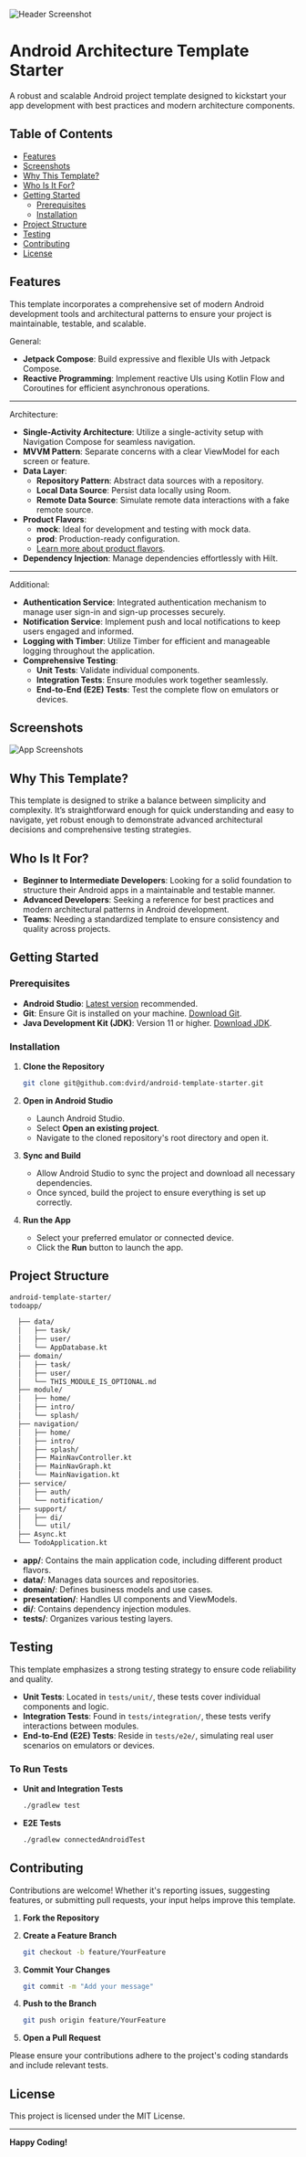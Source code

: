 ![Header Screenshot](screenshots/HEADER.png)

# Android Architecture Template Starter

A robust and scalable Android project template designed to kickstart your app development with best practices and modern architecture components.

## Table of Contents

- [Features](#features)
- [Screenshots](#screenshots)
- [Why This Template?](#why-this-template)
- [Who Is It For?](#who-is-it-for)
- [Getting Started](#getting-started)
  - [Prerequisites](#prerequisites)
  - [Installation](#installation)
- [Project Structure](#project-structure)
- [Testing](#testing)
- [Contributing](#contributing)
- [License](#license)

## Features

This template incorporates a comprehensive set of modern Android development tools and architectural patterns to ensure your project is maintainable, testable, and scalable.

General:
- **Jetpack Compose**: Build expressive and flexible UIs with Jetpack Compose.
- **Reactive Programming**: Implement reactive UIs using Kotlin Flow and Coroutines for efficient asynchronous operations.
-----------
Architecture:
- **Single-Activity Architecture**: Utilize a single-activity setup with Navigation Compose for seamless navigation.
- **MVVM Pattern**: Separate concerns with a clear ViewModel for each screen or feature.
- **Data Layer**:
  - **Repository Pattern**: Abstract data sources with a repository.
  - **Local Data Source**: Persist data locally using Room.
  - **Remote Data Source**: Simulate remote data interactions with a fake remote source.
- **Product Flavors**:
  - **mock**: Ideal for development and testing with mock data.
  - **prod**: Production-ready configuration.
  - [Learn more about product flavors](https://android-developers.googleblog.com/2015/12/leveraging-product-flavors-in-android.html).
- **Dependency Injection**: Manage dependencies effortlessly with Hilt.
-----------
Additional:
- **Authentication Service**: Integrated authentication mechanism to manage user sign-in and sign-up processes securely.
- **Notification Service**: Implement push and local notifications to keep users engaged and informed.
- **Logging with Timber**: Utilize Timber for efficient and manageable logging throughout the application.
- **Comprehensive Testing**:
  - **Unit Tests**: Validate individual components.
  - **Integration Tests**: Ensure modules work together seamlessly.
  - **End-to-End (E2E) Tests**: Test the complete flow on emulators or devices.

## Screenshots

![App Screenshots](screenshots/screenshots.png)

## Why This Template?

This template is designed to strike a balance between simplicity and complexity. It’s straightforward enough for quick understanding and easy to navigate, yet robust enough to demonstrate advanced architectural decisions and comprehensive testing strategies.

## Who Is It For?

- **Beginner to Intermediate Developers**: Looking for a solid foundation to structure their Android apps in a maintainable and testable manner.
- **Advanced Developers**: Seeking a reference for best practices and modern architectural patterns in Android development.
- **Teams**: Needing a standardized template to ensure consistency and quality across projects.

## Getting Started

### Prerequisites

- **Android Studio**: [Latest version](https://developer.android.com/studio) recommended.
- **Git**: Ensure Git is installed on your machine. [Download Git](https://git-scm.com/downloads).
- **Java Development Kit (JDK)**: Version 11 or higher. [Download JDK](https://www.oracle.com/java/technologies/javase-jdk11-downloads.html).

### Installation

1. **Clone the Repository**

    ```bash
    git clone git@github.com:dvird/android-template-starter.git
    ```

2. **Open in Android Studio**

    - Launch Android Studio.
    - Select **Open an existing project**.
    - Navigate to the cloned repository's root directory and open it.

3. **Sync and Build**

    - Allow Android Studio to sync the project and download all necessary dependencies.
    - Once synced, build the project to ensure everything is set up correctly.

4. **Run the App**

    - Select your preferred emulator or connected device.
    - Click the **Run** button to launch the app.

## Project Structure

```bash
android-template-starter/
todoapp/

  ├── data/
  │   ├── task/
  │   ├── user/
  │   └── AppDatabase.kt
  ├── domain/
  │   ├── task/
  │   ├── user/
  │   └── THIS_MODULE_IS_OPTIONAL.md
  ├── module/
  │   ├── home/
  │   ├── intro/
  │   └── splash/
  ├── navigation/
  │   ├── home/
  │   ├── intro/
  │   ├── splash/
  │   ├── MainNavController.kt
  │   ├── MainNavGraph.kt
  │   └── MainNavigation.kt
  ├── service/
  │   ├── auth/
  │   └── notification/
  ├── support/
  │   ├── di/
  │   └── util/
  ├── Async.kt
  └── TodoApplication.kt

```

- **app/**: Contains the main application code, including different product flavors.
- **data/**: Manages data sources and repositories.
- **domain/**: Defines business models and use cases.
- **presentation/**: Handles UI components and ViewModels.
- **di/**: Contains dependency injection modules.
- **tests/**: Organizes various testing layers.

## Testing

This template emphasizes a strong testing strategy to ensure code reliability and quality.

- **Unit Tests**: Located in `tests/unit/`, these tests cover individual components and logic.
- **Integration Tests**: Found in `tests/integration/`, these tests verify interactions between modules.
- **End-to-End (E2E) Tests**: Reside in `tests/e2e/`, simulating real user scenarios on emulators or devices.

### To Run Tests

- **Unit and Integration Tests**

    ```bash
    ./gradlew test
    ```

- **E2E Tests**

    ```bash
    ./gradlew connectedAndroidTest
    ```

## Contributing

Contributions are welcome! Whether it's reporting issues, suggesting features, or submitting pull requests, your input helps improve this template.

1. **Fork the Repository**

2. **Create a Feature Branch**

    ```bash
    git checkout -b feature/YourFeature
    ```

3. **Commit Your Changes**

    ```bash
    git commit -m "Add your message"
    ```

4. **Push to the Branch**

    ```bash
    git push origin feature/YourFeature
    ```

5. **Open a Pull Request**

Please ensure your contributions adhere to the project's coding standards and include relevant tests.

## License

This project is licensed under the MIT License.

---

**Happy Coding!**
